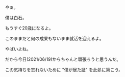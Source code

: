 やぁ。

僕は白石。

もうすぐ20歳になるよ。

このままだと何の成果もないまま就活を迎えるよ。

やばいよね。

だから今日(2021/06/19)からちゃんと頑張ろうと思うんだ。

この気持ちを忘れないために "僕が居た証" を此処に築こう。




<!---
sh1ra1sh1/sh1ra1sh1 is a ✨ special ✨ repository because its `README.md` (this file) appears on your GitHub profile.
You can click the Preview link to take a look at your changes.
--->
